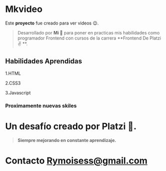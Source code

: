 # Mkvideo
Este **proyecto** fue creado para ver videos 😉. 
> Desarrollado por **Mi 💪** para poner en practicas  mis habilidades como programador Frontend con cursos de la carrera **Frontend De Platzi ✌ **.
## Habilidades Aprendidas 
1.HTML

2.CSS3

3.Javascript

### Proximamente nuevas skiles

# Un desafío creado por Platzi 💚.

> #### Siempre mejorando en constante aprendizaje.

# Contacto Rymoisess@gmail.com
 
